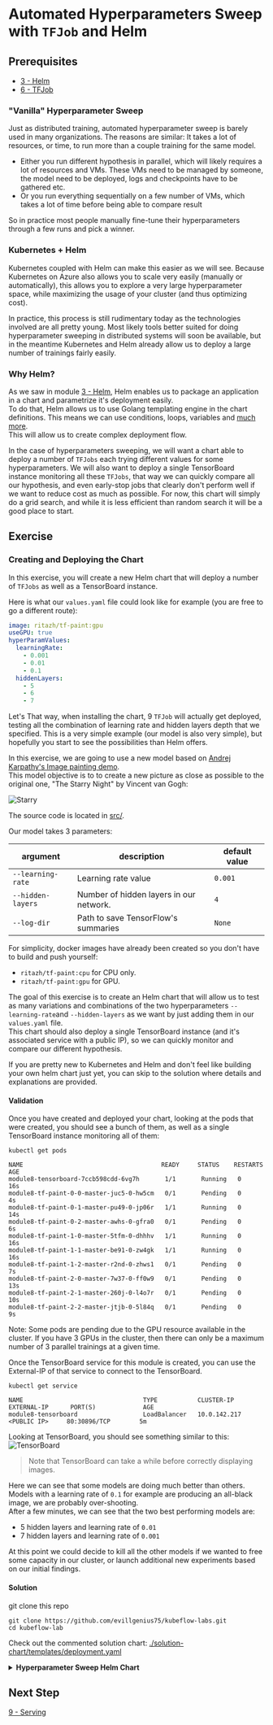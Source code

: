 # Automated Hyperparameters Sweep with `TFJob` and Helm

## Prerequisites

* [3 - Helm](../3-helm)
* [6 - TFJob](../6-tfjob)
  
### "Vanilla" Hyperparameter Sweep

Just as distributed training, automated hyperparameter sweep is barely used in many organizations.
The reasons are similar: It takes a lot of resources, or time, to run more than a couple training for the same model.
  * Either you run different hypothesis in parallel, which will likely requires a lot of resources and VMs. These VMs need to be managed by someone, the model need to be deployed, logs and checkpoints have to be gathered etc.
  * Or you run everything sequentially on a few number of VMs, which takes a lot of time before being able to compare result

So in practice most people manually fine-tune their hyperparameters through a few runs and pick a winner.

### Kubernetes + Helm

Kubernetes coupled with Helm can make this easier as we will see. 
Because Kubernetes on Azure also allows you to scale very easily (manually or automatically), this allows you to explore a very large hyperparameter space, while maximizing the usage of your cluster (and thus optimizing cost).

In practice, this process is still rudimentary today as the technologies involved are all pretty young. Most likely tools better suited for doing hyperparameter sweeping in distributed systems will soon be available, but in the meantime Kubernetes and Helm already allow us to deploy a large number of trainings fairly easily.

### Why Helm?

As we saw in module [3 - Helm](../3-helm), Helm enables us to package an application in a chart and parametrize it's deployment easily.  
To do that, Helm allows us to use Golang templating engine in the chart definitions. This means we can use conditions, loops, variables and [much more](https://docs.helm.sh/chart_template_guide).  
This will allow us to create complex deployment flow.   

In the case of hyperparameters sweeping, we will want a chart able to deploy a number of `TFJobs` each trying different values for some hyperparameters.
We will also want to deploy a single TensorBoard instance monitoring all these `TFJobs`, that way we can quickly compare all our hypothesis, and even early-stop jobs that clearly don't perform well if we want to reduce cost as much as possible.
For now, this chart will simply do a grid search, and while it is less efficient than random search it will be a good place to start.

## Exercise

### Creating and Deploying the Chart
In this exercise, you will create a new Helm chart that will deploy a number of `TFJobs` as well as a TensorBoard instance.

Here is what our `values.yaml` file could look like for example (you are free to go a different route):

```yaml
image: ritazh/tf-paint:gpu
useGPU: true
hyperParamValues:
  learningRate:
    - 0.001
    - 0.01
    - 0.1
  hiddenLayers:
    - 5
    - 6
    - 7
```
Let's 
That way, when installing the chart, 9 `TFJob` will actually get deployed, testing all the combination of learning rate and hidden layers depth that we specified.
This is a very simple example (our model is also very simple), but hopefully you start to see the possibilities than Helm offers.

In this exercise, we are going to use a new model based on [Andrej Karpathy's Image painting demo](http://cs.stanford.edu/people/karpathy/convnetjs/demo/image_regression.html).  
This model objective is to to create a new picture as close as possible to the original one, "The Starry Night" by Vincent van Gogh:

![Starry](./src/starry.jpg)

The source code is located in [src/](./src/).  

Our model takes 3 parameters:

| argument | description | default value |
|------|-------------|---------------|
|`--learning-rate` | Learning rate value | `0.001` | 
|`--hidden-layers` | Number of hidden layers in our network. | `4` | 
|`--log-dir` | Path to save TensorFlow's summaries | `None`| 

For simplicity, docker images have already been created so you don't have to build and push yourself:
* `ritazh/tf-paint:cpu` for CPU only.
* `ritazh/tf-paint:gpu` for GPU.  

The goal of this exercise is to create an Helm chart that will allow us to test as many variations and combinations of the two hyperparameters `--learning-rate`and `--hidden-layers` as we want by just adding them in our `values.yaml` file.   
This chart should also deploy a single TensorBoard instance (and it's associated service with a public IP), so we can quickly monitor and compare our different hypothesis.

If you are pretty new to Kubernetes and Helm and don't feel like building your own helm chart just yet, you can skip to the solution where details and explanations are provided.

#### Validation

Once you have created and deployed your chart, looking at the pods that were created, you should see a bunch of them, as well as a single TensorBoard instance monitoring all of them:

```console
kubectl get pods
```

```
NAME                                      READY     STATUS    RESTARTS   AGE
module8-tensorboard-7ccb598cdd-6vg7h       1/1       Running   0          16s
module8-tf-paint-0-0-master-juc5-0-hw5cm   0/1       Pending   0          4s
module8-tf-paint-0-1-master-pu49-0-jp06r   1/1       Running   0          14s
module8-tf-paint-0-2-master-awhs-0-gfra0   0/1       Pending   0          6s
module8-tf-paint-1-0-master-5tfm-0-dhhhv   1/1       Running   0          16s
module8-tf-paint-1-1-master-be91-0-zw4gk   1/1       Running   0          16s
module8-tf-paint-1-2-master-r2nd-0-zhws1   0/1       Pending   0          7s
module8-tf-paint-2-0-master-7w37-0-ff0w9   0/1       Pending   0          13s
module8-tf-paint-2-1-master-260j-0-l4o7r   0/1       Pending   0          10s
module8-tf-paint-2-2-master-jtjb-0-5l84q   0/1       Pending   0          9s
```
Note: Some pods are pending due to the GPU resource available in the cluster. If you have 3 GPUs in the cluster, then there can only be a maximum number of 3 parallel trainings at a given time.

Once the TensorBoard service for this module is created, you can use the External-IP of that service to connect to the TensorBoard.

```console
kubectl get service

NAME                                 TYPE           CLUSTER-IP     EXTERNAL-IP      PORT(S)             AGE
module8-tensorboard                  LoadBalancer   10.0.142.217   <PUBLIC IP>     80:30896/TCP        5m

```

Looking at TensorBoard, you should see something similar to this:
![TensorBoard](tensorboard.png)

> Note that TensorBoard can take a while before correctly displaying images.

Here we can see that some models are doing much better than others. Models with a learning rate of `0.1` for example are producing an all-black image, we are probably over-shooting.  
After a few minutes, we can see that the two best performing models are:
* 5 hidden layers and learning rate of `0.01`
* 7 hidden layers and learning rate of `0.001`

At this point we could decide to kill all the other models if we wanted to free some capacity in our cluster, or launch additional new experiments based on our initial findings.

#### Solution
git clone this repo
```
git clone https://github.com/evillgenius75/kubeflow-labs.git
cd kubeflow-lab
```

Check out the commented solution chart: [./solution-chart/templates/deployment.yaml](./solution-chart/templates/deployment.yaml)
<details>
<summary><strong>Hyperparameter Sweep Helm Chart</strong></summary>

Install the chart with command:

```console
cd 8-hyperparam-sweep/solution-chart/
helm install . -f values-cpu.yaml

NAME:   telling-buffalo
LAST DEPLOYED: 
NAMESPACE: tfworkflow
STATUS: DEPLOYED

RESOURCES:
==> v1/Service
NAME                 TYPE          CLUSTER-IP    EXTERNAL-IP  PORT(S)       AGE
module8-tensorboard  LoadBalancer  10.0.142.217  <pending>    80:30896/TCP  1s

==> v1beta1/Deployment
NAME                 DESIRED  CURRENT  UP-TO-DATE  AVAILABLE  AGE
module8-tensorboard  1        1        1           0          1s

==> v1alpha1/TFJob
NAME                  AGE
module8-tf-paint-0-0  1s
module8-tf-paint-1-0  1s
module8-tf-paint-1-1  1s
module8-tf-paint-2-1  1s
module8-tf-paint-2-2  1s
module8-tf-paint-0-1  1s
module8-tf-paint-0-2  1s
module8-tf-paint-1-2  1s
module8-tf-paint-2-0  0s

==> v1/Pod(related)
NAME                                  READY  STATUS             RESTARTS  AGE
module8-tensorboard-7ccb598cdd-6vg7h   0/1    ContainerCreating  0         1s

```
</details>

## Next Step

[9 - Serving](../9-serving)
